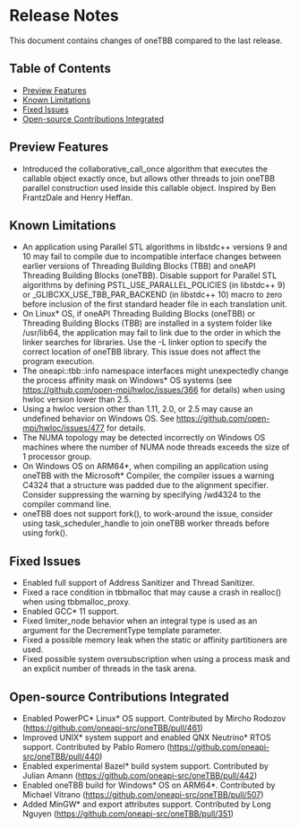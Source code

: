 <!--
******************************************************************************
* 
* Licensed under the Apache License, Version 2.0 (the "License");
* you may not use this file except in compliance with the License.
* You may obtain a copy of the License at
*
*     http://www.apache.org/licenses/LICENSE-2.0
*
* Unless required by applicable law or agreed to in writing, software
* distributed under the License is distributed on an "AS IS" BASIS,
* WITHOUT WARRANTIES OR CONDITIONS OF ANY KIND, either express or implied.
* See the License for the specific language governing permissions and
* limitations under the License.
*******************************************************************************/-->

# Release Notes <!-- omit in toc -->
This document contains changes of oneTBB compared to the last release.

## Table of Contents <!-- omit in toc -->
- [Preview Features](#preview-features)
- [Known Limitations](#known-limitations)
- [Fixed Issues](#fixed-issues)
- [Open-source Contributions Integrated](#open-source-contributions-integrated)


## Preview Features
- Introduced the collaborative_call_once algorithm that executes the callable object exactly once, but allows other threads to join oneTBB parallel construction used inside this callable object. Inspired by Ben FrantzDale and Henry Heffan.

## Known Limitations
- An application using Parallel STL algorithms in libstdc++ versions 9 and 10 may fail to compile due to incompatible interface changes between earlier versions of Threading Building Blocks (TBB) and oneAPI Threading Building Blocks (oneTBB). Disable support for Parallel STL algorithms by defining PSTL_USE_PARALLEL_POLICIES (in libstdc++ 9) or _GLIBCXX_USE_TBB_PAR_BACKEND (in libstdc++ 10) macro to zero before inclusion of the first standard header file in each translation unit.
- On Linux* OS, if oneAPI Threading Building Blocks (oneTBB) or Threading Building Blocks (TBB) are installed in a system folder like /usr/lib64, the application may fail to link due to the order in which the linker searches for libraries. Use the -L linker option to specify the correct location of oneTBB library. This issue does not affect the program execution.
- The oneapi::tbb::info namespace interfaces might unexpectedly change the process affinity mask on Windows* OS systems (see https://github.com/open-mpi/hwloc/issues/366 for details) when using hwloc version lower than 2.5.
- Using a hwloc version other than 1.11, 2.0, or 2.5 may cause an undefined behavior on Windows OS. See https://github.com/open-mpi/hwloc/issues/477 for details.
- The NUMA topology may be detected incorrectly on Windows OS machines where the number of NUMA node threads exceeds the size of 1 processor group.
- On Windows OS on ARM64*, when compiling an application using oneTBB with the Microsoft* Compiler, the compiler issues a warning C4324 that a structure was padded due to the alignment specifier. Consider suppressing the warning by specifying /wd4324 to the compiler command line.
- oneTBB does not support fork(), to work-around the issue, consider using task_scheduler_handle to join oneTBB worker threads before using fork().

## Fixed Issues
- Enabled full support of Address Sanitizer and Thread Sanitizer.
- Fixed a race condition in tbbmalloc that may cause a crash in realloc() when using tbbmalloc_proxy.
- Enabled GCC* 11 support.
- Fixed limiter_node behavior when an integral type is used as an argument for the DecrementType template parameter.
- Fixed a possible memory leak when the static or affinity partitioners are used.
- Fixed possible system oversubscription when using a process mask and an explicit number of threads in the task arena.

## Open-source Contributions Integrated
- Enabled PowerPC* Linux* OS support. Contributed by Mircho Rodozov (https://github.com/oneapi-src/oneTBB/pull/461)
- Improved UNIX* system support and enabled QNX Neutrino* RTOS support. Contributed by Pablo Romero (https://github.com/oneapi-src/oneTBB/pull/440)
- Enabled experimental Bazel* build system support. Contributed by Julian Amann (https://github.com/oneapi-src/oneTBB/pull/442)
- Enabled oneTBB build for Windows* OS on ARM64*. Contributed by Michael Vitrano (https://github.com/oneapi-src/oneTBB/pull/507)
- Added MinGW* and export attributes support. Contributed by Long Nguyen (https://github.com/oneapi-src/oneTBB/pull/351)